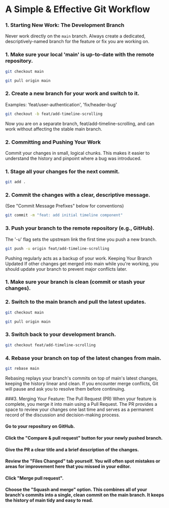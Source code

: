 # A Simple & Effective Git Workflow

### 1. Starting New Work: The Development Branch

Never work directly on the `main` branch. Always create a dedicated, descriptively-named branch for the feature or fix you are working on.

### 1. Make sure your local 'main' is up-to-date with the remote repository.

```bash
git checkout main
```
```bash
git pull origin main
```

### 2. Create a new branch for your work and switch to it.
Examples: 'feat/user-authentication', 'fix/header-bug'
```bash
git checkout -b feat/add-timeline-scrolling
```

Now you are on a separate branch, feat/add-timeline-scrolling, and can work without affecting the stable main branch.

### 2. Committing and Pushing Your Work
Commit your changes in small, logical chunks. This makes it easier to understand the history and pinpoint where a bug was introduced.

### 1. Stage all your changes for the next commit.
```bash
git add .
```
### 2. Commit the changes with a clear, descriptive message.
(See "Commit Message Prefixes" below for conventions)
```bash
git commit -m "feat: add initial timeline component"
```
### 3. Push your branch to the remote repository (e.g., GitHub).
The '-u' flag sets the upstream link the first time you push a new branch.
```bash
git push -u origin feat/add-timeline-scrolling
```
Pushing regularly acts as a backup of your work.
Keeping Your Branch Updated
If other changes get merged into main while you're working, you should update your branch to prevent major conflicts later.

### 1. Make sure your branch is clean (commit or stash your changes).
### 2. Switch to the main branch and pull the latest updates.
```bash
git checkout main
```
```bash
git pull origin main
```
### 3. Switch back to your development branch.
```bash
git checkout feat/add-timeline-scrolling
```
### 4. Rebase your branch on top of the latest changes from main.
```bash
git rebase main
```
Rebasing replays your branch's commits on top of main's latest changes, keeping the history linear and clean. If you encounter merge conflicts, Git will pause and ask you to resolve them before continuing.

###3. Merging Your Feature: The Pull Request (PR)
When your feature is complete, you merge it into main using a Pull Request. The PR provides a space to review your changes one last time and serves as a permanent record of the discussion and decision-making process.

#### Go to your repository on GitHub.
#### Click the "Compare & pull request" button for your newly pushed branch.
#### Give the PR a clear title and a brief description of the changes.
#### Review the "Files Changed" tab yourself. You will often spot mistakes or areas for improvement here that you missed in your editor.
#### Click "Merge pull request".
#### Choose the "Squash and merge" option. This combines all of your branch's commits into a single, clean commit on the main branch. It keeps the history of main tidy and easy to read.
